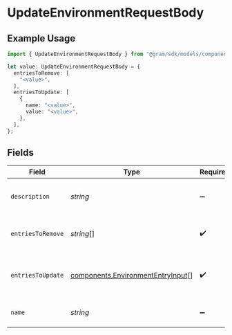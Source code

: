# UpdateEnvironmentRequestBody

## Example Usage

```typescript
import { UpdateEnvironmentRequestBody } from "@gram/sdk/models/components";

let value: UpdateEnvironmentRequestBody = {
  entriesToRemove: [
    "<value>",
  ],
  entriesToUpdate: [
    {
      name: "<value>",
      value: "<value>",
    },
  ],
};
```

## Fields

| Field                                                                                  | Type                                                                                   | Required                                                                               | Description                                                                            |
| -------------------------------------------------------------------------------------- | -------------------------------------------------------------------------------------- | -------------------------------------------------------------------------------------- | -------------------------------------------------------------------------------------- |
| `description`                                                                          | *string*                                                                               | :heavy_minus_sign:                                                                     | The description of the environment                                                     |
| `entriesToRemove`                                                                      | *string*[]                                                                             | :heavy_check_mark:                                                                     | List of environment entry names to remove                                              |
| `entriesToUpdate`                                                                      | [components.EnvironmentEntryInput](../../models/components/environmententryinput.md)[] | :heavy_check_mark:                                                                     | List of environment entries to update or create                                        |
| `name`                                                                                 | *string*                                                                               | :heavy_minus_sign:                                                                     | The name of the environment                                                            |